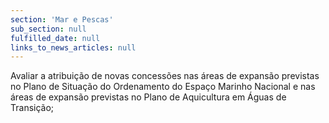```yaml
---
section: 'Mar e Pescas'
sub_section: null
fulfilled_date: null
links_to_news_articles: null
---
```


Avaliar a atribuição de novas concessões nas áreas de expansão previstas no Plano de Situação do Ordenamento do Espaço Marinho Nacional e nas áreas de expansão previstas no Plano de Aquicultura em Águas de Transição;